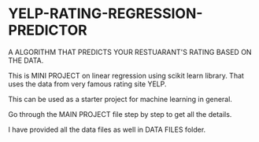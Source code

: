 # YELP-RATING-REGRESSION-PREDICTOR
A ALGORITHM THAT PREDICTS YOUR RESTUARANT'S RATING BASED ON THE DATA.


This is MINI PROJECT on linear regression using scikit learn library. That uses the data from very famous rating site YELP.


This can be used as a starter project for machine learning in general.


Go through the MAIN PROJECT file step by step to get all the details.

I have provided all the data files as well in DATA FILES folder.

